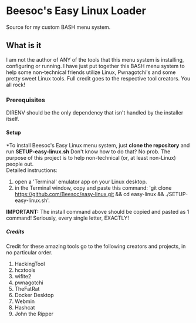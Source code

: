# Beesoc's Easy Linux Loader
Source for my custom BASH menu system.  

## What is it
I am not the author of ANY of the tools that this menu system is installing, configuring or running. I have just put together this BASH menu system to help some non-technical friends utilize Linux, Pwnagotchi's and some pretty sweet Linux tools.  Full credit goes to the respective tool creators.  You all rock!
### Prerequisites
DIRENV should be the only dependency that isn't handled by the installer itself.

#### Setup
*To install Beesoc's Easy Linux menu system, just **clone the repository** and run **SETUP-easy-linux.sh**
Don't know how to do that?  No prob. The purpose of this project is to help non-technical (or, at least non-Linux) people out.  
Detailed instructions: 
1. open a 'Terminal' emulator app on your Linux desktop.
2. in the Terminal window, copy and paste this command: 'git clone https://github.com/Beesoc/easy-linux.git && cd easy-linux && ./SETUP-easy-linux.sh'.  

**IMPORTANT:**  The install command above should be copied and pasted as 1 command!  Seriously, every single letter, EXACTLY!

##### Credits
Credit for these amazing tools go to the following creators and projects, in no particular order.
1. HackingTool 
2. hcxtools
3. wifite2
4. pwnagotchi
5. TheFatRat
6. Docker Desktop
7. Webmin
8. Hashcat
9. John the Ripper

